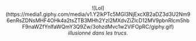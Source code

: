 <div align="center">
   ![Lol](https://media1.giphy.com/media/v1.Y2lkPTc5MGI3NjExcXB2aDZ3d3U2Nm96enRsZDNsMHF4OHk4a2tsZTB3MHh2YzI2MXdvZiZlcD12MV9pbnRlcm5hbF9naWZfYnlfaWQmY3Q9Zw/3ohzdMvc1w2VlFOpRC/giphy.gif)
   <br />
   <em font-size="40px">illusionné dans les trucs.</em>
</div>
